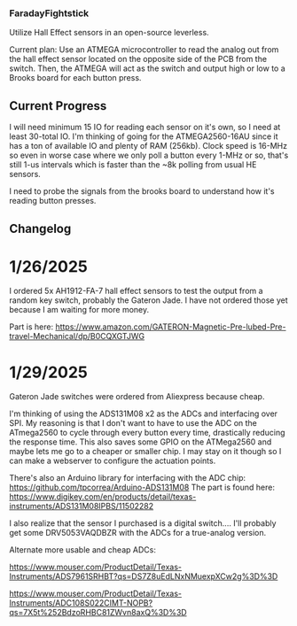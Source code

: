 ### FaradayFightstick
Utilize Hall Effect sensors in an open-source leverless.

Current plan: Use an ATMEGA microcontroller to read the analog out from the hall effect sensor located on the opposite side of the PCB from the switch. Then, the ATMEGA will act as the switch and output high or low to a Brooks board for each button press.

## Current Progress
I will need minimum 15 IO for reading each sensor on it's own, so I need at least 30-total IO. I'm thinking of going for the ATMEGA2560-16AU since it has a ton of available IO and plenty of RAM (256kb). Clock speed is 16-MHz so even in worse case where we only poll a button every 1-MHz or so, that's still 1-us intervals which is faster than the ~8k polling from usual HE sensors.

I need to probe the signals from the brooks board to understand how it's reading button presses. 


## Changelog
# 1/26/2025
I ordered 5x AH1912-FA-7 hall effect sensors to test the output from a random key switch, probably the Gateron Jade. I have not ordered those yet because I am waiting for more money.

Part is here: https://www.amazon.com/GATERON-Magnetic-Pre-lubed-Pre-travel-Mechanical/dp/B0CQXGTJWG

# 1/29/2025
Gateron Jade switches were ordered from Aliexpress because cheap. 

I'm thinking of using the ADS131M08 x2 as the ADCs and interfacing over SPI. My reasoning is that I don't want to have to use the ADC on the ATmega2560 to cycle through every button every time, drastically reducing the response time. This also saves some GPIO on the ATMega2560 and maybe lets me go to a cheaper or smaller chip. I may stay on it though so I can make a webserver to configure the actuation points. 

There's also an Arduino library for interfacing with the ADC chip: https://github.com/tpcorrea/Arduino-ADS131M08
The part is found here: https://www.digikey.com/en/products/detail/texas-instruments/ADS131M08IPBS/11502282

I also realize that the sensor I purchased is a digital switch.... I'll probably get some DRV5053VAQDBZR with the ADCs for a true-analog version. 

Alternate more usable and cheap ADCs:

https://www.mouser.com/ProductDetail/Texas-Instruments/ADS7961SRHBT?qs=DS7Z8uEdLNxNMuexpXCw2g%3D%3D

https://www.mouser.com/ProductDetail/Texas-Instruments/ADC108S022CIMT-NOPB?qs=7X5t%252BdzoRHBC81ZWvn8axQ%3D%3D

